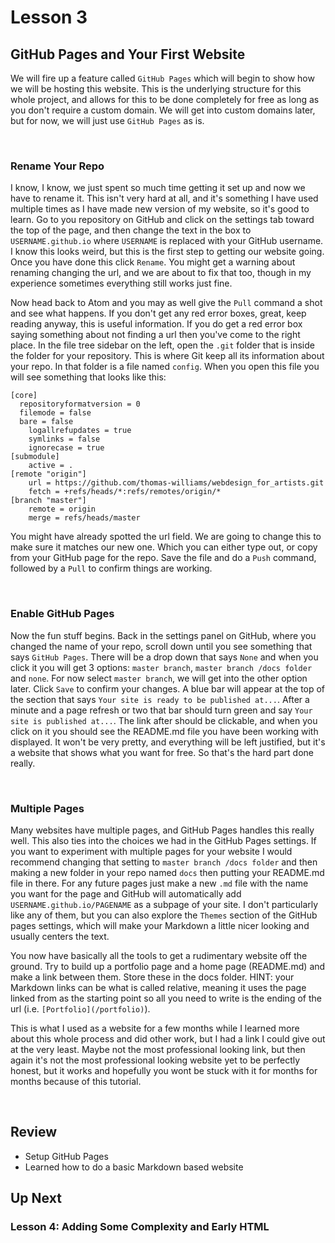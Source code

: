 # Lesson 3
## GitHub Pages and Your First Website
We will fire up a feature called `GitHub Pages` which will begin to show how we will be hosting this website. This is the underlying structure for this whole project, and allows for this to be done completely for free as long as you don't require a custom domain. We will get into custom domains later, but for now, we will just use `GitHub Pages` as is.

<br>

### Rename Your Repo
I know, I know, we just spent so much time getting it set up and now we have to rename it. This isn't very hard at all, and it's something I have used multiple times as I have made new version of my website, so it's good to learn. Go to you repository on GitHub and click on the settings tab toward the top of the page, and then change the text in the box to `USERNAME.github.io` where `USERNAME` is replaced with your GitHub username. I know this looks weird, but this is the first step to getting our website going. Once you have done this click `Rename`. You might get a warning about renaming changing the url, and we are about to fix that too, though in my experience sometimes everything still works just fine.

Now head back to Atom and you may as well give the `Pull` command a shot and see what happens. If you don't get any red error boxes, great, keep reading anyway, this is useful information. If you do get a red error box saying something about not finding a url then you've come to the right place. In the file tree sidebar on the left, open the `.git` folder that is inside the folder for your repository. This is where Git keep all its information about your repo. In that folder is a file named `config`. When you open this file you will see something that looks like this:

```
[core]
  repositoryformatversion = 0
  filemode = false
  bare = false
	logallrefupdates = true
	symlinks = false
	ignorecase = true
[submodule]
	active = .
[remote "origin"]
	url = https://github.com/thomas-williams/webdesign_for_artists.git
	fetch = +refs/heads/*:refs/remotes/origin/*
[branch "master"]
	remote = origin
	merge = refs/heads/master
```

You might have already spotted the url field. We are going to change this to make sure it matches our new one. Which you can either type out, or copy from your GitHub page for the repo. Save the file and do a `Push` command, followed by a `Pull` to confirm things are working.

<br>

### Enable GitHub Pages
Now the fun stuff begins. Back in the settings panel on GitHub, where you changed the name of your repo, scroll down until you see something that says `GitHub Pages`. There will be a drop down that says `None` and when you click it you will get 3 options: `master branch`, `master branch /docs folder` and `none`. For now select `master branch`, we will get into the other option later. Click `Save` to confirm your changes. A blue bar will appear at the top of the section that says `Your site is ready to be published at...`. After a minute and a page refresh or two that bar should turn green and say `Your site is published at...`. The link after should be clickable, and when you click on it you should see the README.md file you have been working with displayed. It won't be very pretty, and everything will be left justified, but it's a website that shows what you want for free. So that's the hard part done really.

<br>

### Multiple Pages
Many websites have multiple pages, and GitHub Pages handles this really well. This also ties into the choices we had in the GitHub Pages settings. If you want to experiment with multiple pages for your website I would recommend changing that setting to `master branch /docs folder` and then making a new folder in your repo named `docs` then putting your README.md file in there. For any future pages just make a new `.md` file with the name you want for the page and GitHub will automatically add `USERNAME.github.io/PAGENAME` as a subpage of your site. I don't particularly like any of them, but you can also explore the `Themes` section of the GitHub pages settings, which will make your Markdown a little nicer looking and usually centers the text.

You now have basically all the tools to get a rudimentary website off the ground. Try to build up a portfolio page and a home page (README.md) and make a link between them. Store these in the docs folder.
HINT: your Markdown links can be what is called relative, meaning it uses the page linked from as the starting point so all you need to write is the ending of the url (i.e. `[Portfolio](/portfolio)`).

This is what I used as a website for a few months while I learned more about this whole process and did other work, but I had a link I could give out at the very least. Maybe not the most professional looking link, but then again it's not the most professional looking website yet to be perfectly honest, but it works and hopefully you wont be stuck with it for months for months because of this tutorial.

<br>

## Review
- Setup GitHub Pages
- Learned how to do a basic Markdown based website

## Up Next
### Lesson 4: Adding Some Complexity and Early HTML
